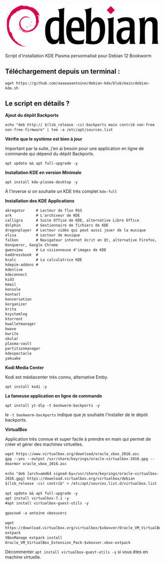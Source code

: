 <img src="./logo.png" />

Script d'installation KDE Plasma personnalisé pour Debian 12 Bookworm 

## Téléchargement depuis un terminal :
```
wget https://github.com/aaaaaaantoine/debian-kde/blob/main/debian-kde.sh
```
## Le script en détails ?

**Ajout du dépôt Backports**
```
echo "deb http:// $(lsb_release -cs)-backports main contrib non-free non-free-firmware" | tee -a /etc/apt/sources.list
```

**Vérifie que le système est bien à jour**

Important par la suite, j'en ai besoin pour une application en ligne de commande qui dépend du dépôt Backports.
```
apt update && apt full-upgrade -y
```

**Installation KDE en version Minimale**

```
apt install kde-plasma-desktop -y
```

À l'inverse si on souhaite un KDE très complet `kde-full`

**Installation des KDE Applications**

```
akregator     # Lecteur de flux RSS
ark           # L'archiveur de KDE
calligra      # Suite Office de KDE, alternative Libre Office
dolphin       # Gestionnaire de fichiers de KDE
dragonplayer  # Lecteur vidéo qui peut aussi jouer de la musique 
elisa         # Lecteur de musique
falkon        # Navigateur internet écrit en Qt, alternative Firefox, Konqueror, Google Chrome
gwenview      # La visionneuse d'images de KDE 
kaddressbook  #
kcalc         # La calculatrice KDE 
kdepim-addons #
kdenlive
kdeconnect
kid3
kmail
konsole
kontact
konversation
korganizer
krita
ksystemlog
ktorrent
kwalletmanager
kwave
kwrite
okular
plasma-vault
partitionmanager
kdespectacle
yakuake
```

**Kodi Media Center**

Kodi est médiacenter très connu, alternative Emby.
```
apt install kodi -y
```

**La fameuse application en ligne de commande**
```
apt install yt-dlp -t bookworm-backports -y
```
le `-t bookworm-backports` indique que je souhaite l'installer de le dépôt backports.

**VirtualBox**

Application très connue et super facile à prendre en main qui permet de créer et gérer des machines virtuelles.

```
wget https://www.virtualbox.org/download/oracle_vbox_2016.asc
gpg --yes --output /usr/share/keyrings/oracle-virtualbox-2016.gpg --dearmor oracle_vbox_2016.asc

echo "deb [arch=amd64 signed-by=/usr/share/keyrings/oracle-virtualbox-2016.gpg] https://download.virtualbox.org/virtualbox/debian $(lsb_release -cs) contrib" > /etc/apt/sources.list.d/virtualbox.list

apt update && apt full-upgrade -y
apt install virtualbox-7.1 -y
#apt install virtualbox-guest-utils -y

gpasswd -a antoine vboxusers

wget https://download.virtualbox.org/virtualbox/$vboxver/Oracle_VM_VirtualBox_Extension_Pack-$vboxver.vbox-extpack
VBoxManage extpack install Oracle_VM_VirtualBox_Extension_Pack-$vboxver.vbox-extpack
```

Décommenter `apt install virtualbox-guest-utils -y` si vous êtes en machine virtuelle.
